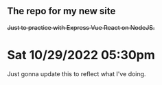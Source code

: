 ## The repo for my new site
~~Just to practice with Express Vue React on NodeJS.~~

# Sat 10/29/2022 05:30pm

Just gonna update this to reflect what I've doing. 
